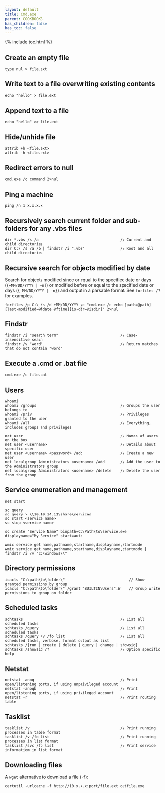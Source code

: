 ```yaml
---
layout: default
title: Cmd.exe
parent: COOKBOOKS
has_children: false
has_toc: false
---
```


{% include toc.html %}

## Create an empty file
```
type nul > file.ext
```

## Write text to a file overwriting existing contents
```
echo "hello" > file.ext
```

## Append text to a file
```
echo "hello" >> file.ext
```

## Hide/unhide file
```
attrib +h <file.ext>
attrib -h <file.ext>
```

## Redirect errors to null
```
cmd.exe /c command 2>nul
```

## Ping a machine
```
ping /n 1 x.x.x.x
```

## Recursively search current folder and sub-folders for any .vbs files
```
dir *.vbs /s /a                                     // Current and child directories
dir C:\ /s /a /b | findstr /i ".vbs"                // Root and all child directories
```

## Recursive search for objects modified by date
Search for objects modified since or equal to the specified date or days (`{+MM/DD/YYYY | +n]`) or modified before or equal to the specified date or days (`{-MM/DD/YYYY | -n}`) and output in a parsable format. See `forfiles /?` for examples.
```
forfiles /p C:\ /s /d +MM/DD/YYYY /c "cmd.exe /c echo [path=@path][last-modified=@fdate @ftime][is-dir=@isdir]" 2>nul
```

## Findstr
```
findstr /i "search term"                            // Case-insensitive seach
findstr /v "word"                                   // Return matches that do not contain "word"
```

## Execute a .cmd or .bat file
```
cmd.exe /c file.bat
```

## Users
```
whoami
whoami /groups                                      // Groups the user belongs to
whoami /priv                                        // Privileges granted to the user
whoami /all                                         // Everything, includes groups and privileges

net user                                            // Names of users on the box
net user <username>                                 // Details about specific user
net user <username> <password> /add                 // Create a new user
net localgroup Administrators <username> /add       // Add the user to the Administrators group
net localgroup Administrators <username> /delete    // Delete the user from the group
```

## Service enumeration and management
```
net start

sc query
sc query > \\10.10.14.12\share\services
sc start <service name>
sc stop <service name>

sc create "Service Name" binpath=C:\Path\to\service.exe displayname="My Service" start=auto

wmic service get name,pathname,startname,displayname,startmode
wmic service get name,pathname,startname,displayname,startmode | findstr /i /v "c:\windows\\"
```

## Directory permissions
```
icacls "C:\path\to\folder\"                             // Show granted permissions by group
icacls "C:\path\to\folder\" /grant "BUILTIN\Users":W    // Group write permissions to group on folder
```

## Scheduled tasks
```
schtasks                                            // List all scheduled tasks
schtasks /query                                     // List all scheduled tasks
schtasks /query /v /fo list                         // List all scheduled tasks, verbose, format output as list
schtasks /{run | create | delete | query | change | showsid}
schtasks /showsid /?                                // Option specific help
```

## Netstat
```
netstat -anoq                                       // Print open/listening ports, if using unprivileged account
netstat -anoqb                                      // Print open/listening ports, if using privileged account
netstat -r                                          // Print routing table
```

## Tasklist
```
tasklist /v                                         // Print running processes in table format
tasklist /v /fo list                                // Print running processes in list format
tasklist /svc /fo list                              // Print service informatiom in list format
```

## Downloading files
A `wget` alternative to download a file (`-f`):
```
certutil -urlcache -f http://10.x.x.x:port/file.ext outfile.exe
```